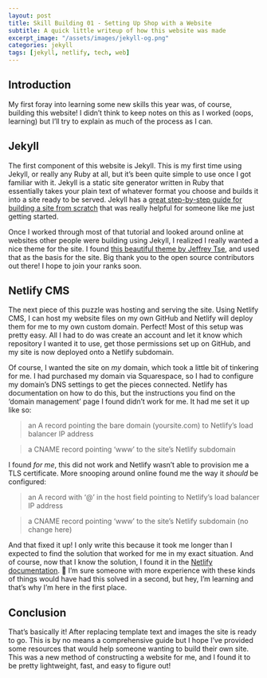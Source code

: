 ```yaml
---
layout: post
title: Skill Building 01 - Setting Up Shop with a Website
subtitle: A quick little writeup of how this website was made 
excerpt_image: "/assets/images/jekyll-og.png"
categories: jekyll
tags: [jekyll, netlify, tech, web]
---
```


## Introduction

My first foray into learning some new skills this year was, of course, building this website! I didn’t think to keep notes on this as I worked (oops, learning) but I’ll try to explain as much of the process as I can.

## Jekyll

The first component of this website is Jekyll. This is my first time using Jekyll, or really any Ruby at all, but it’s been quite simple to use once I got familiar with it. Jekyll is a static site generator written in Ruby that essentially takes your plain text of whatever format you choose and builds it into a site ready to be served. Jekyll has a [great step-by-step guide for building a site from scratch](https://jekyllrb.com/docs/step-by-step/01-setup/) that was really helpful for someone like me just getting started. 

Once I worked through most of that tutorial and looked around online at websites other people were building using Jekyll, I realized I really wanted a nice theme for the site. I found [this beautiful theme by Jeffrey Tse](https://github.com/jeffreytse/jekyll-theme-yat), and used that as the basis for the site. Big thank you to the open source contributors out there! I hope to join your ranks soon. 

## Netlify CMS

The next piece of this puzzle was hosting and serving the site. Using Netlify CMS, I can host my website files on my own GitHub and Netlify will deploy them for me to my own custom domain. Perfect! Most of this setup was pretty easy. All I had to do was create an account and let it know which repository I wanted it to use, get those permissions set up on GitHub, and my site is now deployed onto a Netlify subdomain.

Of course, I wanted the site on *my* domain, which took a little bit of tinkering for me. I had purchased my domain via Squarespace, so I had to configure my domain’s DNS settings to get the pieces connected. Netlify has documentation on how to do this, but the instructions you find on the ‘domain management’ page I found didn’t work for me. It had me set it up like so:

>an A record pointing the bare domain (yoursite.com) to Netlify’s load balancer IP address

>a CNAME record pointing ‘www’ to the site’s Netlify subdomain

I found *for me*, this did not work and Netlify wasn’t able to provision me a TLS certificate. More snooping around online found me the way it *should* be configured:

>an A record with ‘@’ in the host field pointing to Netlify’s load balancer IP address

>a CNAME record pointing ‘www’ to the site’s Netlify subdomain (no change here)

And that fixed it up! I only write this because it took me longer than I expected to find the solution that worked for me in my exact situation. And of course, now that I know the solution, I found it in the [Netlify documentation](https://docs.netlify.com/domains-https/custom-domains/). 🤦 I’m sure someone with more experience with these kinds of things would have had this solved in a second, but hey, I’m learning and that’s why I’m here in the first place. 

## Conclusion

That’s basically it! After replacing template text and images the site is ready to go. This is by no means a comprehensive guide but I hope I’ve provided some resources that would help someone wanting to build their own site. This was a new method of constructing a website for me, and I found it to be pretty lightweight, fast, and easy to figure out! 
